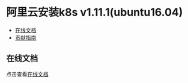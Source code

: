 # 阿里云安装k8s v1.11.1(ubuntu16.04)

- [在线文档](#在线文档)
- [贡献指南](#贡献指南)

## 在线文档

点击查看[在线文档](https://docs-k8s.codeforfun.cn/)
